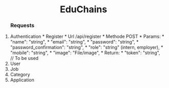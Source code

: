 <h1 align="center"> EduChains </h1>
<ol>
<h3> Requests </h3>
<li>Authentication
    * Register
      * Url /api/register
      * Methode POST
      * Params:
        * "name": "string",
        * "email": "string",
        * "password": "string",
        * "password_confirmation": "string",
        * "role": "string" (intern, employer),
        * "mobile": "string",
        * "image": "File/image",
      * Return:
        * "token": "string", // To be used 
</li>
<li>User</li>
<li>Job</li>
<li>Category</li>
<li>Application</li>
</ol>
